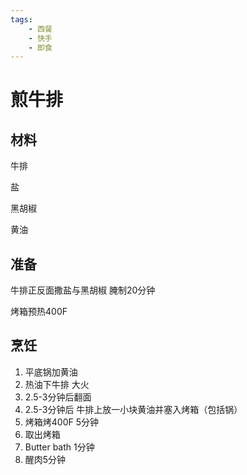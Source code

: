 ```yaml
---
tags:
    - 西餐
    - 快手
    - 即食
---
```


# 煎牛排

## 材料

牛排

盐

黑胡椒

黄油

## 准备

牛排正反面撒盐与黑胡椒 腌制20分钟

烤箱预热400F

## 烹饪

1. 平底锅加黄油
2. 热油下牛排 大火
3. 2.5-3分钟后翻面
4. 2.5-3分钟后 牛排上放一小块黄油并塞入烤箱（包括锅）
5. 烤箱烤400F 5分钟
6. 取出烤箱
7. Butter bath 1分钟
8. 醒肉5分钟